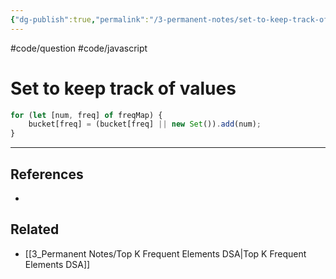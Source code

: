 ```yaml
---
{"dg-publish":true,"permalink":"/3-permanent-notes/set-to-keep-track-of-values/","created":"2023-07-19T13:15:40.097+02:00","updated":"2023-08-02T21:53:00.558+02:00"}
---
```


#code/question #code/javascript

# Set to keep track of values

```javascript
for (let [num, freq] of freqMap) {
	bucket[freq] = (bucket[freq] || new Set()).add(num);
}
```

---

## References
- 

## Related
- [[3_Permanent Notes/Top K Frequent Elements DSA\|Top K Frequent Elements DSA]]